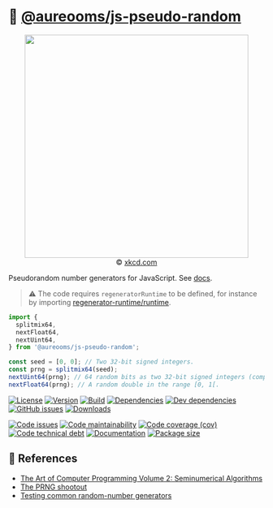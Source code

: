 :game_die: [@aureooms/js-pseudo-random](https://make-github-pseudonymous-again.github.io/js-pseudo-random)
==

<p align="center">
<a href="https://xkcd.com/221">
<img src="https://imgs.xkcd.com/comics/random_number.png" width="440">
</a><br/>
© <a href="https://xkcd.com">xkcd.com</a>
</p>

Pseudorandom number generators for JavaScript.
See [docs](https://make-github-pseudonymous-again.github.io/js-pseudo-random/index.html).

> :warning: The code requires `regeneratorRuntime` to be defined, for instance by importing
> [regenerator-runtime/runtime](https://www.npmjs.com/package/regenerator-runtime).
```js
import {
  splitmix64,
  nextFloat64,
  nextUint64,
} from '@aureooms/js-pseudo-random';

const seed = [0, 0]; // Two 32-bit signed integers.
const prng = splitmix64(seed);
nextUint64(prng); // 64 random bits as two 32-bit signed integers (compatible with @aureooms/js-uint64).
nextFloat64(prng); // A random double in the range [0, 1[.
```

[![License](https://img.shields.io/github/license/make-github-pseudonymous-again/js-pseudo-random.svg)](https://raw.githubusercontent.com/make-github-pseudonymous-again/js-pseudo-random/main/LICENSE)
[![Version](https://img.shields.io/npm/v/@aureooms/js-pseudo-random.svg)](https://www.npmjs.org/package/@aureooms/js-pseudo-random)
[![Build](https://img.shields.io/travis/make-github-pseudonymous-again/js-pseudo-random/main.svg)](https://travis-ci.com/make-github-pseudonymous-again/js-pseudo-random/branches)
[![Dependencies](https://img.shields.io/david/make-github-pseudonymous-again/js-pseudo-random.svg)](https://david-dm.org/make-github-pseudonymous-again/js-pseudo-random)
[![Dev dependencies](https://img.shields.io/david/dev/make-github-pseudonymous-again/js-pseudo-random.svg)](https://david-dm.org/make-github-pseudonymous-again/js-pseudo-random?type=dev)
[![GitHub issues](https://img.shields.io/github/issues/make-github-pseudonymous-again/js-pseudo-random.svg)](https://github.com/make-github-pseudonymous-again/js-pseudo-random/issues)
[![Downloads](https://img.shields.io/npm/dm/@aureooms/js-pseudo-random.svg)](https://www.npmjs.org/package/@aureooms/js-pseudo-random)

[![Code issues](https://img.shields.io/codeclimate/issues/make-github-pseudonymous-again/js-pseudo-random.svg)](https://codeclimate.com/github/make-github-pseudonymous-again/js-pseudo-random/issues)
[![Code maintainability](https://img.shields.io/codeclimate/maintainability/make-github-pseudonymous-again/js-pseudo-random.svg)](https://codeclimate.com/github/make-github-pseudonymous-again/js-pseudo-random/trends/churn)
[![Code coverage (cov)](https://img.shields.io/codecov/c/gh/make-github-pseudonymous-again/js-pseudo-random/main.svg)](https://codecov.io/gh/make-github-pseudonymous-again/js-pseudo-random)
[![Code technical debt](https://img.shields.io/codeclimate/tech-debt/make-github-pseudonymous-again/js-pseudo-random.svg)](https://codeclimate.com/github/make-github-pseudonymous-again/js-pseudo-random/trends/technical_debt)
[![Documentation](https://make-github-pseudonymous-again.github.io/js-pseudo-random/badge.svg)](https://make-github-pseudonymous-again.github.io/js-pseudo-random/source.html)
[![Package size](https://img.shields.io/bundlephobia/minzip/@aureooms/js-pseudo-random)](https://bundlephobia.com/result?p=@aureooms/js-pseudo-random)

## :scroll: References

  - [The Art of Computer Programming Volume 2: Seminumerical Algorithms](https://en.wikipedia.org/wiki/The_Art_of_Computer_Programming#Volume_2_%E2%80%93_Seminumerical_Algorithms)
  - [The PRNG shootout](http://prng.di.unimi.it)
  - [Testing common random-number generators](https://github.com/lemire/testingRNG)
